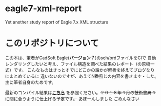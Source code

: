# eagle7-xml-report

Yet another study report of Eagle 7.x XML structure

# このリポジトリについて

この本は、筆者がCadSoft Eagle(**バージョン７**)のsch/brdファイルをCIで
自動レンダリングしたいと考え、ファイル構造を調べた結果のレポート（の原稿一式）です。
こんなものはきっとすでにどこかの誰かが解析を終えてブログなりにまとめているに
違いないのですが、あえてN番煎じの内容を書きます・した。主に筆者自身のためです。

最新のコンパイル結果は[**こちら**](https://github.com/K4zuki/eagle7-xml-report/releases/latest)
を参照ください。~~２０１８年４月の技術書典４に間に合うように仕上げる予定です。~~ あぼーんしました ごめんなさい
